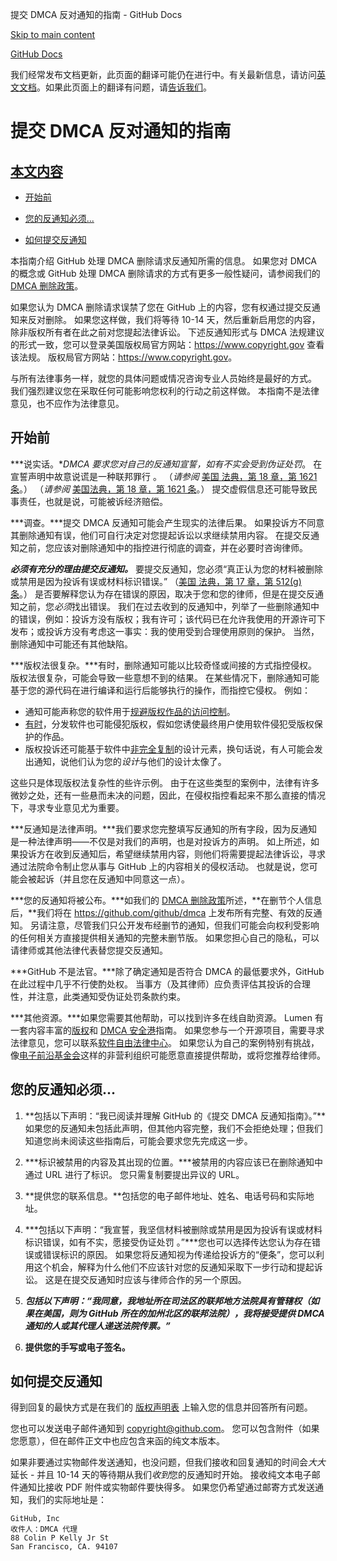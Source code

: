 提交 DMCA 反对通知的指南 - GitHub Docs

[Skip to main content](#main-content)

[](/cn)[GitHub Docs](/cn)

我们经常发布文档更新，此页面的翻译可能仍在进行中。有关最新信息，请访问[英文文档](/en)。如果此页面上的翻译有问题，请[告诉我们](https://github.com/contact?form[subject]=translation%20issue%20on%20docs.github.com&form[comments]=)。

提交 DMCA 反对通知的指南
==========

[本文内容](/site-policy/content-removal-policies/guide-to-submitting-a-dmca-counter-notice#in-this-article)
----------

* [开始前](#before-you-start)

* [您的反通知必须...](#your-counter-notice-must)

* [如何提交反通知](#how-to-submit-your-counter-notice)

本指南介绍 GitHub 处理 DMCA 删除请求反通知所需的信息。 如果您对 DMCA 的概念或 GitHub 处理 DMCA 删除请求的方式有更多一般性疑问，请参阅我们的 [DMCA 删除政策](/cn/articles/dmca-takedown-policy)。

如果您认为 DMCA 删除请求误禁了您在 GitHub 上的内容，您有权通过提交反通知来反对删除。 如果您这样做，我们将等待 10-14 天，然后重新启用您的内容，除非版权所有者在此之前对您提起法律诉讼。 下述反通知形式与 DMCA 法规建议的形式一致，您可以登录美国版权局官方网站：<https://www.copyright.gov> 查看该法规。 版权局官方网站：<https://www.copyright.gov>。

与所有法律事务一样，就您的具体问题或情况咨询专业人员始终是最好的方式。 我们强烈建议您在采取任何可能影响您权利的行动之前这样做。 本指南不是法律意见，也不应作为法律意见。

[](#before-you-start)开始前
----------

***说实话。***DMCA 要求您对自己的反通知宣誓，如有不实会*受到伪证处罚*。 在宣誓声明中故意说谎是一种联邦罪行 。 （*请参阅* [美国 法典，第 18 章，第 1621 条](https://www.gpo.gov/fdsys/pkg/USCODE-2011-title18/html/USCODE-2011-title18-partI-chap79-sec1621.htm)。） （*请参阅* [美国法典，第 18 章，第 1621 条](https://www.gpo.gov/fdsys/pkg/USCODE-2011-title18/html/USCODE-2011-title18-partI-chap79-sec1621.htm)。） 提交虚假信息还可能导致民事责任，也就是说，可能被诉经济赔偿。

***调查。***提交 DMCA 反通知可能会产生现实的法律后果。 如果投诉方不同意其删除通知有误，他们可自行决定对您提起诉讼以求继续禁用内容。 在提交反通知之前，您应该对删除通知中的指控进行彻底的调查，并在必要时咨询律师。

***必须有充分的理由提交反通知。*** 要提交反通知，您必须“真正认为您的材料被删除或禁用是因为投诉有误或材料标识错误。” （[美国 法典，第 17 章，第 512(g) 条](https://www.copyright.gov/title17/92chap5.html#512)。） 是否要解释您认为存在错误的原因，取决于您和您的律师，但是在提交反通知之前，您*必须*找出错误。 我们在过去收到的反通知中，列举了一些删除通知中的错误，例如：投诉方没有版权；我有许可；该代码已在允许我使用的开源许可下发布；或投诉方没有考虑这一事实：我的使用受到合理使用原则的保护。 当然，删除通知中可能还有其他缺陷。

***版权法很复杂。***有时，删除通知可能以比较奇怪或间接的方式指控侵权。 版权法很复杂，可能会导致一些意想不到的结果。 在某些情况下，删除通知可能基于您的源代码在进行编译和运行后能够执行的操作，而指控它侵权。 例如：

* 通知可能声称您的软件用于[规避版权作品的访问控制](https://www.copyright.gov/title17/92chap12.html)。
* [有时](https://www.copyright.gov/docs/mgm/)，分发软件也可能侵犯版权，假如您诱使最终用户使用软件侵犯受版权保护的作品。
* 版权投诉还可能基于软件中[非完全复制](https://en.wikipedia.org/wiki/Substantial_similarity)的设计元素，换句话说，有人可能会发出通知，说他们认为您的*设计*与他们的设计太像了。

这些只是体现版权法复杂性的些许示例。 由于在这些类型的案例中，法律有许多微妙之处，还有一些悬而未决的问题，因此，在侵权指控看起来不那么直接的情况下，寻求专业意见尤为重要。

***反通知是法律声明。***我们要求您完整填写反通知的所有字段，因为反通知是一种法律声明——不仅是对我们的声明，也是对投诉方的声明。 如上所述，如果投诉方在收到反通知后，希望继续禁用内容，则他们将需要提起法律诉讼，寻求通过法院命令制止您从事与 GitHub 上的内容相关的侵权活动。 也就是说，您可能会被起诉（并且您在反通知中同意这一点）。

***您的反通知将被公布。***如我们的 [DMCA 删除政策](/cn/articles/dmca-takedown-policy#d-transparency)所述，**在删节个人信息后，**我们将在 <https://github.com/github/dmca> 上发布所有完整、有效的反通知。 另请注意，尽管我们只公开发布经删节的通知，但我们可能会向权利受影响的任何相关方直接提供相关通知的完整未删节版。 如果您担心自己的隐私，可以请律师或其他法律代表替您提交反通知。

***GitHub 不是法官。***除了确定通知是否符合 DMCA 的最低要求外，GitHub 在此过程中几乎不行使酌处权。 当事方（及其律师）应负责评估其投诉的合理性，并注意，此类通知受伪证处罚条款约束。

***其他资源。***如果您需要其他帮助，可以找到许多在线自助资源。 Lumen 有一套内容丰富的[版权](https://www.lumendatabase.org/topics/5)和 [DMCA 安全港](https://www.lumendatabase.org/topics/14)指南。 如果您参与一个开源项目，需要寻求法律意见，您可以联系[软件自由法律中心](https://www.softwarefreedom.org/about/contact/)。 如果您认为自己的案例特别有挑战，像[电子前沿基金会](https://www.eff.org/pages/legal-assistance)这样的非营利组织可能愿意直接提供帮助，或将您推荐给律师。

[](#your-counter-notice-must)您的反通知必须...
----------

1. **包括以下声明：“我已阅读并理解 GitHub 的《提交 DMCA 反通知指南》。”**如果您的反通知未包括此声明，但其他内容完整，我们不会拒绝处理；但我们知道您尚未阅读这些指南后，可能会要求您先完成这一步。

2. ***标识被禁用的内容及其出现的位置。***被禁用的内容应该已在删除通知中通过 URL 进行了标识。 您只需复制要提出异议的 URL。

3. **提供您的联系信息。**包括您的电子邮件地址、姓名、电话号码和实际地址。

4. ***包括以下声明：“我宣誓，我坚信材料被删除或禁用是因为投诉有误或材料标识错误，如有不实，愿接受伪证处罚 。”***您也可以选择传达您认为存在错误或错误标识的原因。 如果您将反通知视为传递给投诉方的“便条”，您可以利用这个机会，解释为什么他们不应该针对您的反通知采取下一步行动和提起诉讼。 这是在提交反通知时应该与律师合作的另一个原因。

5. ***包括以下声明：“我同意，我地址所在司法区的联邦地方法院具有管辖权（如果在美国，则为 GitHub 所在的加州北区的联邦法院），我将接受提供 DMCA 通知的人或其代理人递送法院传票。”***

6. **提供您的手写或电子签名。**

[](#how-to-submit-your-counter-notice)如何提交反通知
----------

得到回复的最快方式是在我们的 [版权声明表](https://github.com/contact/dmca) 上输入您的信息并回答所有问题。

您也可以发送电子邮件通知到 [copyright@github.com](mailto:copyright@github.com)。 您可以包含附件（如果您愿意），但在邮件正文中也应包含来函的纯文本版本。

如果非要通过实物邮件发送通知，也没问题，但我们接收和回复通知的时间会*大大*延长 - 并且 10-14 天的等待期从我们*收到*您的反通知时开始。 接收纯文本电子邮件通知比接收 PDF 附件或实物邮件要快得多。 如果您仍希望通过邮寄方式发送通知，我们的实际地址是：

```
GitHub, Inc
收件人：DMCA 代理
88 Colin P Kelly Jr St
San Francisco, CA. 94107

```
